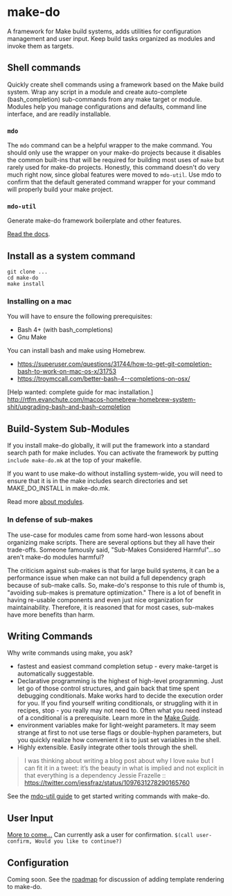 # make-do

A framework for Make build systems, adds utilities for configuration management and user input. Keep build tasks organized as modules and invoke them as targets.

## Shell commands

Quickly create shell commands using a framework based on the Make build system. Wrap any script in a module and create auto-complete (bash_completion) sub-commands from any make target or module. Modules help you manage configurations and defaults, command line interface, and are readily installable.

### `mdo`

The `mdo` command can be a helpful wrapper to the make command. You should only use the wrapper on your make-do projects because it disables the common built-ins that will be required for building most uses of `make` but rarely used for make-do projects. Honestly, this command doesn't do very much right now, since global features were moved to `mdo-util`. Use mdo to confirm that the default generated command wrapper for your command will properly build your make project. 

### `mdo-util`

Generate make-do framework boilerplate and other features. 

[Read the docs](docs/mdo-util.md).

## Install as a system command

```
git clone ...
cd make-do
make install
```

### Installing on a mac

You will have to ensure the following prerequisites:

- Bash 4+ (with bash_completions)
- Gnu Make

You can install bash and make using Homebrew. 

- https://superuser.com/questions/31744/how-to-get-git-completion-bash-to-work-on-mac-os-x/31753
- https://troymccall.com/better-bash-4--completions-on-osx/

[Help wanted: complete guide for mac installation.]
http://rtfm.evanchute.com/macos-homebrew-homebrew-system-shit/upgrading-bash-and-bash-completion

## Build-System Sub-Modules

If you install make-do globally, it will put the framework into a standard search path for make includes. You can activate the framework by putting `include make-do.mk` at the top of your makefile.

If you want to use make-do without installing system-wide, you will need to ensure that it is in the make includes search directories and set MAKE_DO_INSTALL in make-do.mk.

Read more [about modules](docs/modules.md).

### In defense of sub-makes

The use-case for modules came from some hard-won lessons about organizing make scripts. There are several options but they all have their trade-offs. Someone famously said, "Sub-Makes Considered Harmful"...so aren't make-do modules harmful?

The criticism against sub-makes is that for large build systems, it can be a performance issue when make can not build a full dependency graph because of sub-make calls. So, make-do's response to this rule of thumb is, "avoiding sub-makes is premature optimization." There is a lot of benefit in having re-usable components and even just nice organization for maintainability. Therefore, it is reasoned that for most cases, sub-makes have more benefits than harm.

## Writing Commands

Why write commands using make, you ask? 

- fastest and easiest command completion setup - every make-target is automatically suggestable.
- Declarative programming is the highest of high-level programming. Just let go of those control structures, and gain back that time spent debugging  conditionals. Make works hard to decide the execution order for you. If you find yourself writing conditionals, or struggling with it in recipes, stop - you really may not need to. Often what you need instead of a conditional is a prerequisite.  Learn more in the [Make Guide](docs/make-guide.md).
- environment variables make for light-weight parameters. It may seem strange at first to not use terse flags or double-hyphen parameters, but you quickly realize how convenient it is to just set variables in the shell. 
- Highly extensible. Easily integrate other tools through the shell.

> I was thinking about writing a blog post about why I love `make` but I can fit it in a tweet: it’s the beauty in what is implied and not explicit in that everything is a dependency
> Jessie Frazelle :: https://twitter.com/jessfraz/status/1097631278290165760

See the [mdo-util guide](docs/mdo-util.md) to get started writing commands with make-do.

## User Input

[More to come...](docs/user-input.md)
Can currently ask a user for confirmation.
```$(call user-confirm, Would you like to continue?)```

## Configuration 
Coming soon. See the [roadmap](docs/roadmap.md) for discussion of adding template rendering to make-do.
